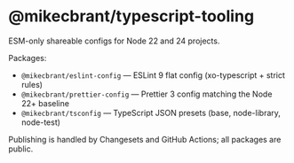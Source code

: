 # @mikecbrant/typescript-tooling

ESM-only shareable configs for Node 22 and 24 projects.

Packages:

- `@mikecbrant/eslint-config` — ESLint 9 flat config (xo-typescript + strict rules)
- `@mikecbrant/prettier-config` — Prettier 3 config matching the Node 22+ baseline
- `@mikecbrant/tsconfig` — TypeScript JSON presets (base, node-library, node-test)

Publishing is handled by Changesets and GitHub Actions; all packages are public.
